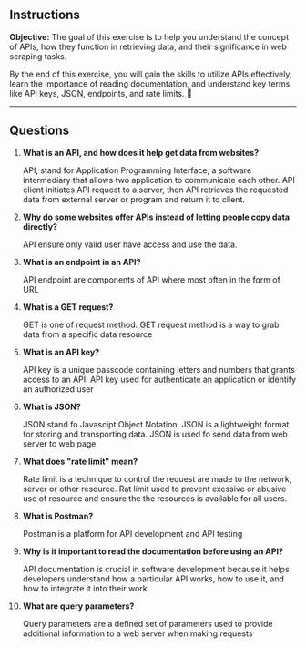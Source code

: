 ## **Instructions**  
**Objective:** The goal of this exercise is to help you understand the concept of APIs, how they function in retrieving data, and their significance in web scraping tasks.

By the end of this exercise, you will gain the skills to utilize APIs effectively, learn the importance of reading documentation, and understand key terms like API keys, JSON, endpoints, and rate limits. 🚀  

---

## **Questions**  
1. **What is an API, and how does it help get data from websites?**  

    API, stand for Application Programming Interface, a software intermediary that allows two application to communicate each other. API client initiates API request to a server, then API retrieves the requested data from external server or program and return it to client. 

2. **Why do some websites offer APIs instead of letting people copy data directly?**  

    API ensure only valid user have access and use the data. 

3. **What is an endpoint in an API?**  

    API endpoint are components of API where most often in the form of URL

4. **What is a GET request?**  

    GET is one of request method. GET request method is a way to grab data from a specific data resource

5. **What is an API key?**  

    API key is a unique passcode containing letters and numbers that grants access to an API. API key used for authenticate an application or identify an authorized user

6. **What is JSON?**  

    JSON stand fo Javascipt Object Notation. JSON is a lightweight format for storing and transporting data. JSON is used fo send data from web server to web page

7. **What does "rate limit" mean?**  

    Rate limit is a technique to control the request are made to the network, server or other resource. Rat limit used to prevent exessive or abusive use of resource and ensure the the resources is available for all users.

8. **What is Postman?**  

    Postman is a platform for API development and API testing 

9. **Why is it important to read the documentation before using an API?**  

    API documentation is crucial in software development because it helps developers understand how a particular API works, how to use it, and how to integrate it into their work

10. **What are query parameters?**  

     Query parameters are a defined set of parameters used to provide additional information to a web server when making requests